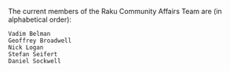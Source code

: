 The current members of the Raku Community Affairs Team are (in alphabetical order):

    Vadim Belman
    Geoffrey Broadwell
    Nick Logan
    Stefan Seifert
    Daniel Sockwell
